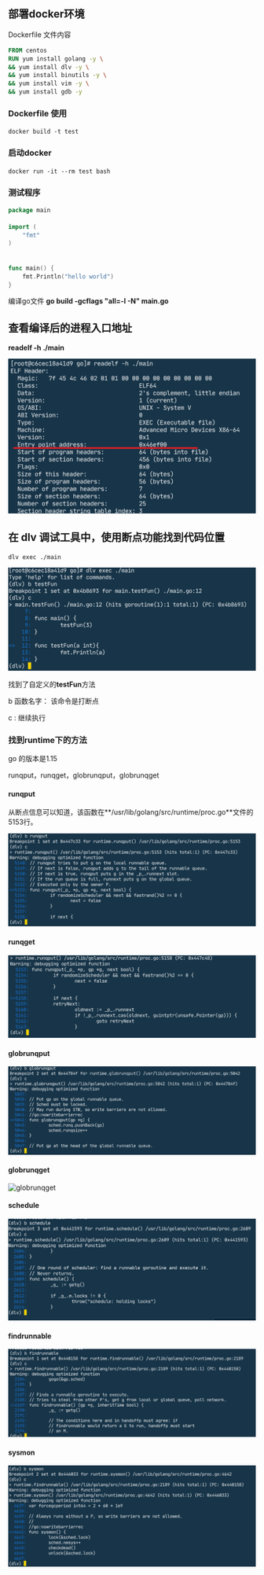 ## 部署docker环境

Dockerfile 文件内容

```dockerfile
FROM centos
RUN yum install golang -y \
&& yum install dlv -y \
&& yum install binutils -y \
&& yum install vim -y \
&& yum install gdb -y
```

### Dockerfile 使用

```docker build -t test```

### 启动docker

```docker run -it --rm test bash```

### 测试程序

```go
package main

import (
    "fmt"
)


func main() {
	fmt.Println("hello world")
}
```

编译go文件
**go build -gcflags "all=-l -N" main.go**


## 查看编译后的进程入口地址

**readelf -h ./main**

<img src="./1.png" alt="readelf" style="zoom:60%;" />

## 在 dlv 调试工具中，使用断点功能找到代码位置

```shell
dlv exec ./main
```

<img src="./2.png" alt="dlv" style="zoom:70%;" />

找到了自定义的**testFun**方法

b 函数名字： 该命令是打断点

c : 继续执行

### 找到runtime下的方法

go 的版本是1.15

runqput，runqget，globrunqput，globrunqget

#### runqput

从断点信息可以知道，该函数在**/usr/lib/golang/src/runtime/proc.go**文件的5153行。

<img src="./3.png" alt="runqput" style="zoom:70%;" />

#### runqget

<img src="./4.png" alt="runqget" style="zoom:70%;" />

#### globrunqput

![globrunqput](./5.png)

#### globrunqget

![globrunqget](/Users/linan/program/go/go_study/实战营二期/第一周/6.png)

#### schedule

![schedule](./7.png)

#### findrunnable

![findrunnable](./8.png)

#### sysmon

![sysmon](./9.png)

